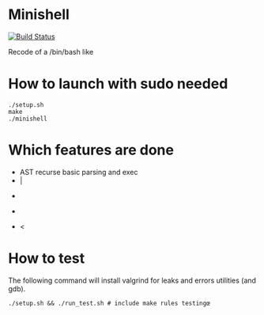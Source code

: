 # Minishell


[![Build Status](https://travis-ci.org/JulienBalestra/21sh.svg?branch=master)](https://travis-ci.org/JulienBalestra/21sh)


Recode of a /bin/bash like

# How to launch with sudo needed


	./setup.sh
	make
	./minishell


# Which features are done

* AST recurse basic parsing and exec
* |
* >
* >>
* <

# How to test

The following command will install valgrind for leaks and errors utilities (and gdb).

	./setup.sh && ./run_test.sh # include make rules testingœ